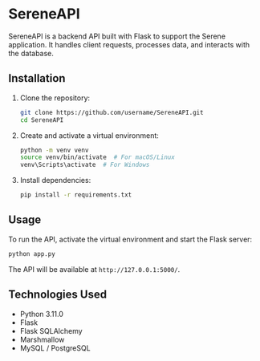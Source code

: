 # SereneAPI

SereneAPI is a backend API built with Flask to support the Serene application. It handles client requests, processes data, and interacts with the database.

## Installation
1. Clone the repository:
   ```bash
   git clone https://github.com/username/SereneAPI.git
   cd SereneAPI
   ```
2. Create and activate a virtual environment:
   ```bash
   python -m venv venv
   source venv/bin/activate  # For macOS/Linux
   venv\Scripts\activate  # For Windows
   ```
3. Install dependencies:
   ```bash
   pip install -r requirements.txt
   ```

## Usage
To run the API, activate the virtual environment and start the Flask server:
```bash
python app.py
```
The API will be available at `http://127.0.0.1:5000/`.

## Technologies Used
- Python 3.11.0
- Flask
- Flask SQLAlchemy
- Marshmallow
- MySQL / PostgreSQL
